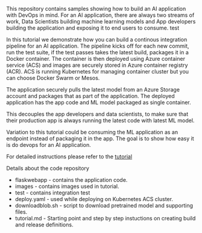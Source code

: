 This repository contains samples showing how to build an AI application with DevOps in mind. For an AI application, there are always two streams of work, Data Scientists building machine learning models and App developers building the application and exposing it to end users to consume. test

In this tutorial we demonstrate how you can build a continous integration pipeline for an AI application. The pipeline kicks off for each new commit, run the test suite, if the test passes takes the latest build, packages it in a Docker container. The container is then deployed using Azure container service (ACS) and images are securely stored in Azure container registry (ACR). ACS is running Kubernetes for managing container cluster but you can choose Docker Swarm or Mesos.

The application securely pulls the latest model from an Azure Storage account and packages that as part of the application. The deployed application has the app code and ML model packaged as single container.

This decouples the app developers and data scientists, to make sure that their production app is always running the latest code with latest ML model.

Variation to this tutorial could be consuming the ML application as an endpoint instead of packaging it in the app. The goal is to show how easy it is do devops for an AI application.

For detailed instructions please refer to the [tutorial](https://github.com/Azure/DevOps-For-AI-Apps/blob/jainr-refactor/Tutorial.md)

Details about the code repository
* flaskwebapp - contains the application code.
* images - contains images used in tutorial.
* test - contains integration test
* deploy.yaml - used while deploying on Kubernetes ACS cluster.
* downloadblob.sh - script to download pretrained model and supporting files.
* tutorial.md - Starting point and step by step instuctions on creating build and release definitions.
